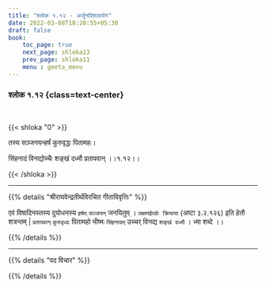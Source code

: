 ```yaml
---
title: "श्लोक १.१२ - अर्जुनविशादयोग"
date: 2022-03-08T18:20:55+05:30
draft: false
book:
    toc_page: true
    next_page: shloka13
    prev_page: shloka11
    menu : geeta_menu
---
```




### श्लोक १.१२ {class=text-center}

<br/>

{{< shloka  "0"  >}}

तस्य सञ्जनयन्हर्षं कुरुवृद्धः पितामहः।

सिंहनादं विनद्योच्चैः शङ्खं दध्मौ प्रतापवान् ।।१.१२।।

{{< /shloka >}}

---

{{% details "श्रीराघवेन्द्रतीर्थविरचित गीताविवृत्तिः" %}}

एवं विषादिनस्तस्य दुयोधनस्य `हर्षम्`  `सञ्जयन्` जनयितुम् ।
`लक्षणहेत्वोः क्रियाया` (अष्टा ३.२.१२६) इति हेतौ शत्रन्तम् | `प्रतापवान्` `कुरुवृध्दः` पितामहो भीष्मः `सिंहनादम्` उच्चर्  विनद्य  `शङ्खं दध्मौ` । ध्मा शब्दे ।।

{{% /details %}}

---

{{% details "पद विचार" %}}


{{% /details %}}
